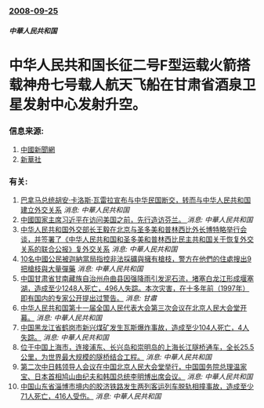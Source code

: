 ### [2008-09-25](/news/2008/09/25/index.md)

##### 中華人民共和国
# 中华人民共和国长征二号F型运载火箭搭载神舟七号载人航天飞船在甘肃省酒泉卫星发射中心发射升空。




### 信息来源:

1. [中國新聞網](http://www.chinanews.com.cn/gn/news/2008/09-25/1394711.shtml)
2. [新華社](http://news.xinhuanet.com/tech/2008-09/25/content_10111568.htm)

### 有关:

1. [巴拿马总统胡安·卡洛斯·瓦雷拉宣布与中华民国断交，转而与中华人民共和国建立外交关系](/zh/news/2017/06/13/巴拿马总统胡安-卡洛斯-瓦雷拉宣布与中华民国断交-转而与中华人民共和国建立外交关系.md) _消息: 中華人民共和国_
2. [中國国家主席习近平在访问美国之前，先行造访芬兰。 ](/zh/news/2017/04/5/中國国家主席习近平在访问美国之前-先行造访芬兰.md) _消息: 中華人民共和国_
3. [中华人民共和国外交部长王毅在北京与圣多美和普林西比外长博特略举行会谈，并签署了《中华人民共和国和圣多美和普林西比民主共和国关于恢复外交关系的联合公报》复外交关系](/zh/news/2016/12/26/中华人民共和国外交部长王毅在北京与圣多美和普林西比外长博特略举行会谈-并签署了-中华人民共和国和圣多美和普林西比民主共和.md) _消息: 中華人民共和国_
4. [10名中國公民被迦納當局指控非法採礦與擁有槍枝，警方在他們的住處搜出9把槍枝與大量彈藥](/zh/news/2015/05/18/10名中國公民被迦納當局指控非法採礦與擁有槍枝-警方在他們的住處搜出9把槍枝與大量彈藥.md) _消息: 中華人民共和国_
5. [ 中国甘肃省甘南藏族自治州舟曲县因强降雨引发泥石流，堵塞白龙江形成堰塞湖，造成至少1248人死亡，496人失踪。本次灾害，在十多年前（1997年）即有国内的专家公开提出过警告。](/zh/news/2010/08/8/中国甘肃省甘南藏族自治州舟曲县因强降雨引发泥石流-堵塞白龙江形成堰塞湖-造成至少1248人死亡-496人失踪-本次灾害.md) _消息: 甘肅_
6. [ 中华人民共和国第十一届全国人民代表大会第三次会议在北京人民大会堂开幕。](/zh/news/2010/03/5/中华人民共和国第十一届全国人民代表大会第三次会议在北京人民大会堂开幕.md) _消息: 中華人民共和国_
7. [中国黑龙江省鹤岗市新兴煤矿发生瓦斯爆炸事故，造成至少104人死亡，4人失踪。](/zh/news/2009/11/21/中国黑龙江省鹤岗市新兴煤矿发生瓦斯爆炸事故-造成至少104人死亡-4人失踪.md) _消息: 中華人民共和国_
8. [ 位于中国上海市，连接浦东、长兴岛和崇明岛的上海长江隧桥通车，全长25.5公里，为世界最大规模的隧桥结合工程。](/zh/news/2009/10/31/位于中国上海市-连接浦东-长兴岛和崇明岛的上海长江隧桥通车-全长255公里-为世界最大规模的隧桥结合工程.md) _消息: 中華人民共和国_
9. [ 第二次中日韩领导人会议在中国北京人民大会堂举行，中国国务院总理温家宝、日本首相鸠山由纪夫和韩国总统李明博出席会议。](/zh/news/2009/10/10/第二次中日韩领导人会议在中国北京人民大会堂举行-中国国务院总理温家宝-日本首相鸠山由纪夫和韩国总统李明博出席会议.md) _消息: 中華人民共和国_
10. [中国山东省淄博市境内的胶济铁路发生两列客运列车脱轨相撞事故，造成至少71人死亡，416人受伤。](/zh/news/2008/04/28/中国山东省淄博市境内的胶济铁路发生两列客运列车脱轨相撞事故-造成至少71人死亡-416人受伤.md) _消息: 中華人民共和国_
